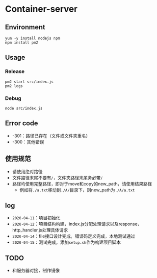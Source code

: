 # Container-server

## Environment

```
yum -y install nodejs npm
npm install pm2
```

## Usage

### Release

```
pm2 start src/index.js
pm2 logs
```

### Debug

```
node src/index.js
```

## Error code

- -301：路径已存在（文件或文件夹重名）
- -300：其他错误

## 使用规范

- 请使用绝对路径
- 文件路径末尾不要有`/`，文件夹路径末尾务必带`/`
- 路径均使用完整路径，即对于move和copy的new_path，请使用结果路径
    - 例如将`./a.txt`移动到`./A/`目录下，则new_path为`./A/a.txt`

## log

- `2020-04-11`：项目初始化
- `2020-04-12`：项目结构构建，index.js分配处理请求以及response，http_handler.js处理具体请求
- `2020-04-14`：file接口设计完成，错误码定义完成，本地测试通过
- `2020-04-15`：测试完成，添加`setup.sh`作为构建项目脚本

## TODO

- 和服务器对接，制作镜像